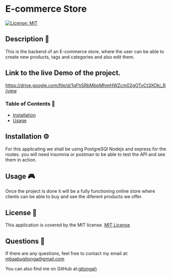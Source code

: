
  # E-commerce Store
  [![License: MIT](https://img.shields.io/badge/License-MIT-yellow.svg)](https://opensource.org/licenses/MIT)
  ## Description 🔎
  This is the backend of an E-commerce store, where the user can be able to create new products, tags and categories and also edit them.
  ## Link to the live Demo of the project.
  https://drive.google.com/file/d/1qFhSRbMbpMhmHWZcm02gOTyCt3XOkj_R/view
  ### Table of Contents 📖
  - [Installation](#installation-⚙️)
  - [Usage](#usage-🎮)
  ## Installation ⚙️
  For this applicating we shall be using PostgreSQl Nodejs and express for the routes. you will need insomnia or postman to be able to test the API and see them in action.
  ## Usage 🎮
  Once the project is done it will be a fully functioning online store where clients can be able to buy and see the diferent products we offer. 
    
  ## License 📝
  This application is covered by the MIT license.
    [MIT License](https://opensource.org/licenses/MIT)
  
  ## Questions 🙋
  If there are any questions, feel free to contact my email at: mbaabugitonga@gmail.com

  You can also find me on GitHub at:[gitongah](https://www.github.com/gitongah)
  